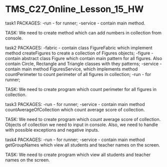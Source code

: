 # TMS_C27_Online_Lesson_15_HW

task1
PACKAGES: 
-run - for runner;
-service - contain main method.

TASK:
We need to create method which can add numbers in collection from console.

task2
PACKAGES:
-fabric - contain class FigureFabric which implement method createFigures to create a collection of Figures objects;
-figure - contain abstract class Figure which contain main pattern for all figures. Also contain Circle, Rectangle and 
Triangle classes with they patterns;
-service - contain main method FiguresService, which implements method countPerimeter to count perimeter of all
figures in collection;
-run - for runner;

TASK:
We need to create program which count perimeter for all figures in collection.

task3
PACKAGES:
-run - for runner;
-service - contain main method countAverageOfCollection which count average score of collection.

TASK:
We need to create program which count average score of collection. Objects of collection we need to input in console. 
Also, we need to handle with possible exceptions and negative inputs.

task4
PACKAGES:
-run - for runner;
-service - contain main method getGroupNames which view all students and teacher names on the screen.

TASK:
We need to create program which view all students and teacher names on the screen.

